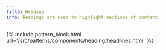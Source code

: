 ```yaml
---
title: Heading
info: Headings are used to highlight sections of content.
---
```



{% include pattern_block.html url='/src/patterns/components/heading/headlines.html' %}